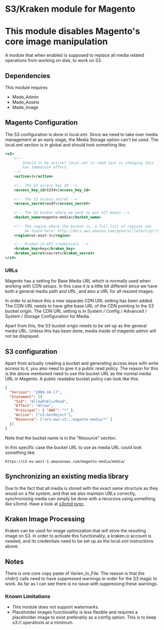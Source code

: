 # S3/Kraken module for Magento

# This module disables Magento's core image manipulation

A module that when enabled is supposed to replace all media related operations from working on disk, to work on S3.

## Dependencies

This module requires

* Made\_Admin
* Made\_Assets
* Made\_Image

## Magento Configuration

The S3 configuration is done in local.xml. Since we need to take over media management at an early stage, the Media Storage option can't be used. The local.xml section is in global and should look something like:

```xml
<s3>
    <!--
        Should it be active? local.xml is read last so changing this
        has immediate effect.
    -->
    <active>1</active>
    
    <!-- The S3 access key ID -->
    <access_key_id>1234</access_key_id>
     
    <!-- The S3 access secret -->
    <access_secret>asdf</access_secret>
    
    <!-- The S3 bucket where we want to put all media -->
    <bucket_name>magento-media</bucket_name>
    
    <!-- The region where the bucket is, a full list of regions can
         be found here: http://docs.aws.amazon.com/general/latest/gr/rande.html#s3_region -->
    <region>us-east-1</region>

    <!-- Kraken.io API credentials -->
    <kraken_key>key</kraken_key>
    <kraken_secret>secret</kraken_secret>
</s3>
```

### URLs

Magento has a setting for Base Media URL which is normally used when working with CDN setups. In this case it is a little bit different since we have both a general media path and URL, and also a URL for all resized images.

In order to achieve this a new separate CDN URL setting has been added. The CDN URL needs to have gthe base URL of the CDN pointing to the S3 bucket origin. The CDN URL setting is in System / Config / Advanced / System / Storage Configuration for Media.
  
Apart from this, the S3 bucket origin needs to be set up as the general media URL. Unless this has been done, media inside of magento admin will not be displayed.

## S3 configuration

Apart from actually creating a bucket and generating access keys with write access to it, you also need to give it a public read policy. The reason for this is the above mentioned need to use the bucket URL as the normal media URL in Magento. A public readable bucket policy can look like this:

```json
{
  "Version": "2008-10-17",
  "Statement": [{
    "Sid": "AllowPublicRead",
    "Effect": "Allow",
    "Principal": { "AWS": "*" },
    "Action": ["s3:GetObject"],
    "Resource": ["arn:aws:s3:::magento-media/*" ]
  }]
}
```

Note that the bucket name is in the "Resource" section.

In this specific case the bucket URL to use as media URL could look something like:

```
https://s3-eu-west-1.amazonaws.com/magento-media/media/
```

## Synchronizing an existing media library

Due to the fact that all media is stored with the exact same structure as they would on a file system, and that we also maintain URLs correctly, synchronizing media can simply be done with a recursive using something like s3cmd. Have a look at [s3cmd sync](http://s3tools.org/s3cmd-sync).

## Kraken Image Processing

Kraken can be used for image optimization that will store the resulting image on S3. In order to activate this functionality, a kraken.io account is needed, and its credentials need to be set up as the local.xml instructions above.

## Notes

There is one core copy paste of Varien_Io_File. The reason is that the chdir() calls need to have suppressed warnings in order for the S3 magic to work. As far as I can see there is no issue with suppressing these warnings. 

### Known Limitations

* This module does not support watermarks.
* Placeholder images functionality is less flexible and requires a placeholder image to exist preferably as a config option. This is to keep s3:// operations at a minimum.
